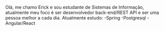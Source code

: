 Olá, me chamo Erick e sou estudante de Sistemas de Informação, atualmente meu foco é ser desenvolvedor back-end/REST API e ser uma pessoa melhor a cada dia.
Atualmente estudo:
  -Spring
  -Postgresql
  -Angular/React
